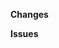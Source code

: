<!--
Ensure your title is short, descriptive, and in the imperative mood (Fix X, Change Y, instead of Fixed X, Changed Y).
For a good inspiration of what to write in commit messages and PRs please review https://chris.beams.io/posts/git-commit/ and our https://jellyfin.org/docs/general/contributing/issues page.
-->

**Changes**
<!-- Describe your changes here in 1-5 sentences. -->

**Issues**
<!-- Tag any issues that this PR solves here.
ex. Fixes # -->
